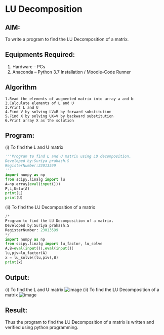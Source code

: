 # LU Decomposition 

## AIM:
To write a program to find the LU Decomposition of a matrix.

## Equipments Required:
1. Hardware – PCs
2. Anaconda – Python 3.7 Installation / Moodle-Code Runner

## Algorithm
```
1.Read the elements of augmented matrix into array a and b
2.Calculate elements of L and U 
3.Print L and U  
4.Find V by solving LV=B by forward substitution
5.Find X by solving UX=V by backward substitution
6.Print array X as the solution
```
## Program:
(i) To find the L and U matrix
```python
'''Program to find L and U matrix using LU decomposition.
Developed by:Suriya prakash.S
RegisterNumber:23013599
'''
import numpy as np
from scipy.linalg import lu
A=np.array(eval(input()))
P,L,U=lu(A)
print(L)
print(U)
```
(ii) To find the LU Decomposition of a matrix
```python
/*
Program to find the LU Decomposition of a matrix.
Developed by:Suriya prakash.S  
RegisterNumber: 23013599 
*/
import numpy as np
from scipy.linalg import lu_factor, lu_solve
A,B=eval(input()),eval(input())
lu,piv=lu_factor(A)
x = lu_solve((lu,piv),B)
print(x)
```
## Output:
(i) To find the L and U matrix
![image](https://github.com/arulsuriyalokeshy/LU-Decomposition/assets/149130151/b2591d40-d5b5-4827-a696-9372ebc5d19c)
(ii) To find the LU Decomposition of a matrix
![image](https://github.com/arulsuriyalokeshy/LU-Decomposition/assets/149130151/1f93e425-3860-40c7-bd45-a480b816e90d)

## Result:
Thus the program to find the LU Decomposition of a matrix is written and verified using python programming.

